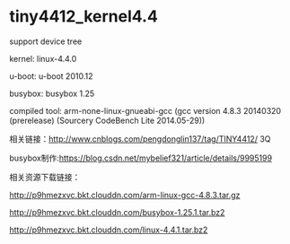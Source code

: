 # tiny4412_kernel4.4
support device tree

kernel: linux-4.4.0

u-boot: u-boot 2010.12

busybox: busybox 1.25

compiled tool:  arm-none-linux-gnueabi-gcc
      (gcc version 4.8.3 20140320 (prerelease)
        (Sourcery CodeBench Lite 2014.05-29))

相关链接：http://www.cnblogs.com/pengdonglin137/tag/TINY4412/ 3Q

busybox制作:https://blog.csdn.net/mybelief321/article/details/9995199

相关资源下载链接：

http://p9hmezxvc.bkt.clouddn.com/arm-linux-gcc-4.8.3.tar.gz

http://p9hmezxvc.bkt.clouddn.com/busybox-1.25.1.tar.bz2

http://p9hmezxvc.bkt.clouddn.com/linux-4.4.1.tar.bz2
